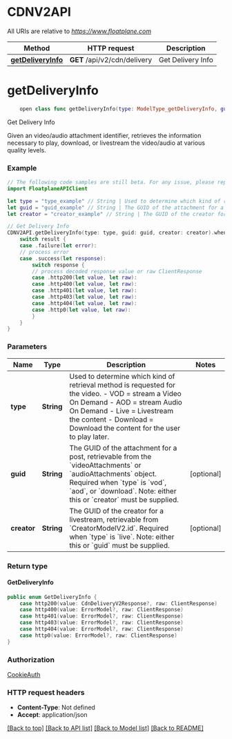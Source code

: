 # CDNV2API

All URIs are relative to *https://www.floatplane.com*

Method | HTTP request | Description
------------- | ------------- | -------------
[**getDeliveryInfo**](CDNV2API.md#getdeliveryinfo) | **GET** /api/v2/cdn/delivery | Get Delivery Info


# **getDeliveryInfo**
```swift
    open class func getDeliveryInfo(type: ModelType_getDeliveryInfo, guid: String? = nil, creator: String? = nil, headers: HTTPHeaders = FloatplaneAPIClientAPI.customHeaders, beforeSend: (inout ClientRequest) throws -> () = { _ in }) -> EventLoopFuture<GetDeliveryInfo>
```

Get Delivery Info

Given an video/audio attachment identifier, retrieves the information necessary to play, download, or livestream the video/audio at various quality levels.

### Example
```swift
// The following code samples are still beta. For any issue, please report via http://github.com/OpenAPITools/openapi-generator/issues/new
import FloatplaneAPIClient

let type = "type_example" // String | Used to determine which kind of retrieval method is requested for the video.  - VOD = stream a Video On Demand - AOD = stream Audio On Demand - Live = Livestream the content - Download = Download the content for the user to play later.
let guid = "guid_example" // String | The GUID of the attachment for a post, retrievable from the `videoAttachments` or `audioAttachments` object. Required when `type` is `vod`, `aod`, or `download`. Note: either this or `creator` must be supplied. (optional)
let creator = "creator_example" // String | The GUID of the creator for a livestream, retrievable from `CreatorModelV2.id`. Required when `type` is `live`. Note: either this or `guid` must be supplied. (optional)

// Get Delivery Info
CDNV2API.getDeliveryInfo(type: type, guid: guid, creator: creator).whenComplete { result in
    switch result {
    case .failure(let error):
    // process error
    case .success(let response):
        switch response {
        // process decoded response value or raw ClientResponse
        case .http200(let value, let raw):
        case .http400(let value, let raw):
        case .http401(let value, let raw):
        case .http403(let value, let raw):
        case .http404(let value, let raw):
        case .http0(let value, let raw):
        }
    }
}
```

### Parameters

Name | Type | Description  | Notes
------------- | ------------- | ------------- | -------------
 **type** | **String** | Used to determine which kind of retrieval method is requested for the video.  - VOD &#x3D; stream a Video On Demand - AOD &#x3D; stream Audio On Demand - Live &#x3D; Livestream the content - Download &#x3D; Download the content for the user to play later. | 
 **guid** | **String** | The GUID of the attachment for a post, retrievable from the &#x60;videoAttachments&#x60; or &#x60;audioAttachments&#x60; object. Required when &#x60;type&#x60; is &#x60;vod&#x60;, &#x60;aod&#x60;, or &#x60;download&#x60;. Note: either this or &#x60;creator&#x60; must be supplied. | [optional] 
 **creator** | **String** | The GUID of the creator for a livestream, retrievable from &#x60;CreatorModelV2.id&#x60;. Required when &#x60;type&#x60; is &#x60;live&#x60;. Note: either this or &#x60;guid&#x60; must be supplied. | [optional] 

### Return type

#### GetDeliveryInfo

```swift
public enum GetDeliveryInfo {
    case http200(value: CdnDeliveryV2Response?, raw: ClientResponse)
    case http400(value: ErrorModel?, raw: ClientResponse)
    case http401(value: ErrorModel?, raw: ClientResponse)
    case http403(value: ErrorModel?, raw: ClientResponse)
    case http404(value: ErrorModel?, raw: ClientResponse)
    case http0(value: ErrorModel?, raw: ClientResponse)
}
```

### Authorization

[CookieAuth](../README.md#CookieAuth)

### HTTP request headers

 - **Content-Type**: Not defined
 - **Accept**: application/json

[[Back to top]](#) [[Back to API list]](../README.md#documentation-for-api-endpoints) [[Back to Model list]](../README.md#documentation-for-models) [[Back to README]](../README.md)

